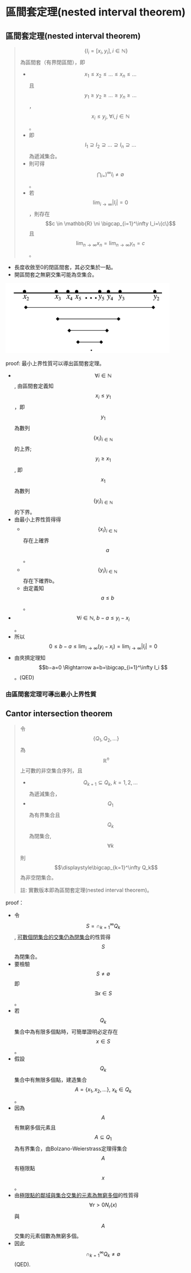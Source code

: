 # 區間套定理\(nested interval theorem\)

## 區間套定理\(nested interval theorem\)

> $$\{I_i=[x_i,y_i ], i\in \mathbb{N}\}$$ 為區間套（有界閉區間），即
>
> * $$x_1 \leq x_2 \leq \ldots  \leq x_n \leq \ldots $$且$$ y_1 \geq y_2 \geq  \ldots  \geq y_n \geq  \ldots  $$，$$x_i \leq y_j, ~ \forall i,j \in \mathbb{N} $$。
> * 即 $$I_1 \supseteq I_2 \supseteq \ldots  \supseteq I_n \supseteq \ldots $$為遞減集合。
> * 則可得 $$\bigcap_{i=})^\infty I_i \neq \emptyset$$。
> * 若$$\displaystyle \lim_{i \rightarrow \infty}⁡ |I_i |=0$$，則存在$$c \in \mathbb{R} \ni \bigcap_{i=1}^\infty I_i=\{c\}$$且
  $$\displaystyle \lim_{n \rightarrow \infty}⁡ x_n= \lim_{n \rightarrow \infty}⁡y_n =c$$。

* 長度收斂至0的閉區間套，其必交集於一點。
* 開區間套之無窮交集可能為空集合。

![nested interval](../../.gitbook/assets/nested-interval-min.png)

proof: 最小上界性質可以導出區間套定理。

* $$\forall i \in \mathbb{N}$$, 由區間套定義知$$x_i \leq y_1$$，即$$y_1$$ 為數列$$\{x_i\}_{i \in \mathbb{N}}$$ 的上界;  $$y_i \geq x_1$$, 即$$x_1$$ 為數列 $$\{y_i \}_{i \in \mathbb{N}}$$ 的下界。
* 由最小上界性質得得
  * $$\{x_i \}_{i \in \mathbb{N}}$$ 存在上確界$$a$$。
  * $$\{y_i\}_{i \in \mathbb{N}}$$ 存在下確界b。
  * 由定義知$$a \leq b$$。
* $$\forall i \in \mathbb{N}, ~ b−a\leq y_i−x_i$$。
* 所以 $$\displaystyle 0 \leq b−a \leq \lim_{i \rightarrow \infty}⁡ (y_i−x_i)=\lim_{i \rightarrow \infty }⁡|I_i |=0 $$
* 由夾擠定理知$$b−a=0 \Rightarrow a=b=\bigcap_{i=1}^\infty I_i $$。\(QED\)

### 由區間套定理可導出最小上界性質



## Cantor intersection theorem

> 令$$\{Q_1,Q_2,\ldots\}$$為$$\mathbb{R}^n$$ 上可數的非空集合序列，且
>
> * $$Q_{k+1} \subseteq Q_k, ~ k=1,2,\ldots$$ 為遞減集合，
> * $$Q_1$$ 為有界集合且$$Q_k$$ 為閉集合, $$∀k$$
>
> 則$$\displaystyle\bigcap_{k=1}^\infty Q_k$$  為非空閉集合。
>
> 註: 實數版本即為區間套定理\(nested interval theorem\)。

proof：

* 令$$S=\cap_{k=1}^\infty Q_k$$, [可數個閉集合的交集仍為閉集合](../metric-space/closed-set.md#ke-shu-wu-xian-ge-bi-ji-he-de-jiao-ji-reng-wei-bi-ji-he)的性質得$$S$$為閉集合。
* 要檢驗$$ S \neq \emptyset$$ 即$$\exists x \in S$$。
* 若$$Q_k$$ 集合中為有限多個點時，可簡單證明必定存在$$x \in S$$。
* 假設$$Q_k$$ 集合中有無限多個點，建造集合$$A=\{x_1,x_2, \ldots\}, ~ x_k \in Q_k$$。
* 因為$$A$$有無窮多個元素且$$A \subseteq Q_1$$ 為有界集合，由Bolzano-Weierstrass定理得集合$$A$$有極限點$$x$$。
* 由[極限點的鄰域與集合交集的元素為無窮多個](../metric-space/point-topology.md#ji-xian-dian-de-lin-yu-yu-ji-he-jiao-ji-de-yuan-su-wei-wu-qiong-duo-ge)的性質得$$\forall r>0 N_r (x)$$與$$A$$交集的元素個數為無窮多個。
* 因此$$\cap_{k=1}^\infty Q_k \neq \emptyset$$ \(QED\).





>







